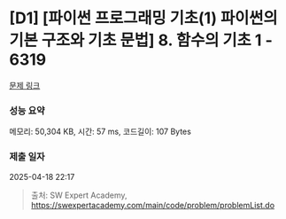 # [D1] [파이썬 프로그래밍 기초(1) 파이썬의 기본 구조와 기초 문법] 8. 함수의 기초 1 - 6319 

[문제 링크](https://swexpertacademy.com/main/code/problem/problemDetail.do?contestProbId=AWcWHOBa5aUDFAU4) 

### 성능 요약

메모리: 50,304 KB, 시간: 57 ms, 코드길이: 107 Bytes

### 제출 일자

2025-04-18 22:17



> 출처: SW Expert Academy, https://swexpertacademy.com/main/code/problem/problemList.do